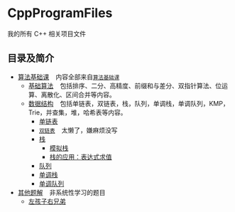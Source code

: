 # CppProgramFiles
我的所有 C++ 相关项目文件

## 目录及简介

- [算法基础课](AlgorithmBasicCourse) &#x2002;
  内容全部来自[`算法基础课`](https://www.acwing.com/activity/content/11/)
    - [基础算法](AlgorithmBasicCourse/BasicAlgorithms) &#x2002;
      包括排序、二分、高精度、前缀和与差分、双指针算法、位运算、离散化、区间合并等内容。
    - [数据结构](AlgorithmBasicCourse/DataStructure) &#x2002;
      包括单链表，双链表，栈，队列，单调栈，单调队列，KMP，Trie，并查集，堆，哈希表等内容。
        - [单链表](AlgorithmBasicCourse/DataStructure/SingleList.cpp)
        - [`双链表`](https://www.acwing.com/activity/content/problem/content/864/) &#x2002; 太懒了，嫌麻烦没写
        - [栈](AlgorithmBasicCourse/DataStructure/Stack)
            - [模拟栈](AlgorithmBasicCourse/DataStructure/Stack/SimulationStack.cpp)
            - [栈的应用：表达式求值](AlgorithmBasicCourse/DataStructure/Stack/ExpressionEvaluation.cpp)
        - [队列](AlgorithmBasicCourse/DataStructure/Queue.cpp)
        - [单调栈](AlgorithmBasicCourse/DataStructure/MonotonicStack.cpp)
        - [单调队列](AlgorithmBasicCourse/DataStructure/MonotonicQueue.cpp)
- [其他题解](OtherSolutions) &#x2002; 非系统性学习的题目
    - [左孩子右兄弟](OtherSolutions/LeftChildRightBrother.cpp)